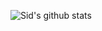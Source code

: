 ![Sid's github stats](https://github-readme-stats.vercel.app/api?username=siddharths2710&show_icons=true&theme=onedark&hide=stars)

